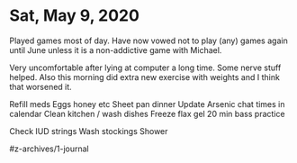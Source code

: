 # Sat, May 9, 2020
Played games most of day. Have now vowed not to play (any) games again until June unless it is a non-addictive game with Michael. 

Very uncomfortable after lying at computer a long time. Some nerve stuff helped. Also this morning did extra new exercise with weights and I think that worsened it. 

Refill meds
Eggs honey etc
Sheet pan dinner
Update Arsenic chat times in calendar
Clean kitchen / wash dishes
Freeze flax gel
20 min bass practice

Check IUD strings
Wash stockings
Shower

#z-archives/1-journal